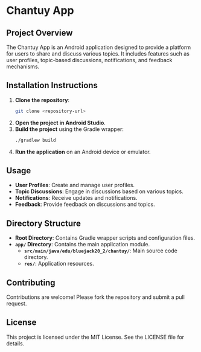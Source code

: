 # Chantuy App

## Project Overview

The Chantuy App is an Android application designed to provide a platform for users to share and discuss various topics. It includes features such as user profiles, topic-based discussions, notifications, and feedback mechanisms.

## Installation Instructions

1. **Clone the repository**:
   ```bash
   git clone <repository-url>
   ```
2. **Open the project in Android Studio**.
3. **Build the project** using the Gradle wrapper:
   ```bash
   ./gradlew build
   ```
4. **Run the application** on an Android device or emulator.

## Usage

- **User Profiles**: Create and manage user profiles.
- **Topic Discussions**: Engage in discussions based on various topics.
- **Notifications**: Receive updates and notifications.
- **Feedback**: Provide feedback on discussions and topics.

## Directory Structure

- **Root Directory**: Contains Gradle wrapper scripts and configuration files.
- **`app/` Directory**: Contains the main application module.
  - **`src/main/java/edu/bluejack20_2/chantuy/`**: Main source code directory.
  - **`res/`**: Application resources.

## Contributing

Contributions are welcome! Please fork the repository and submit a pull request.

## License

This project is licensed under the MIT License. See the LICENSE file for details.
